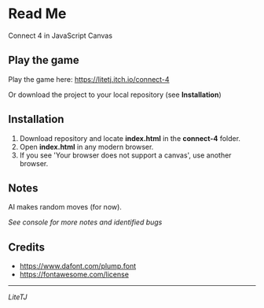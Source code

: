 # Read Me
Connect 4 in JavaScript Canvas

## Play the game
Play the game here: https://litetj.itch.io/connect-4

Or download the project to your local repository (see **Installation**)

## Installation
1. Download repository and locate **index.html** in the **connect-4** folder.
2. Open **index.html** in any modern browser.
3. If you see 'Your browser does not support a canvas', use another browser.

## Notes
AI makes random moves (for now).

*See console for more notes and identified bugs*

## Credits
- https://www.dafont.com/plump.font
- https://fontawesome.com/license

---
*LiteTJ*